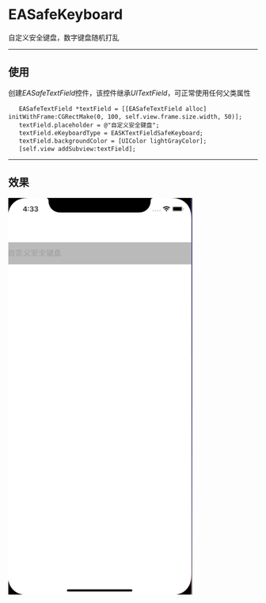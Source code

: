 # EASafeKeyboard

自定义安全键盘，数字键盘随机打乱

---

## 使用
创建*EASafeTextField*控件，该控件继承*UITextField*，可正常使用任何父类属性
```
   EASafeTextField *textField = [[EASafeTextField alloc] initWithFrame:CGRectMake(0, 100, self.view.frame.size.width, 50)];
   textField.placeholder = @"自定义安全键盘";
   textField.eKeyboardType = EASKTextFieldSafeKeyboard;
   textField.backgroundColor = [UIColor lightGrayColor];
   [self.view addSubview:textField];
```



---
## 效果
![img](https://github.com/bigxx/EASafeKeyboard/blob/master/preview.gif)

